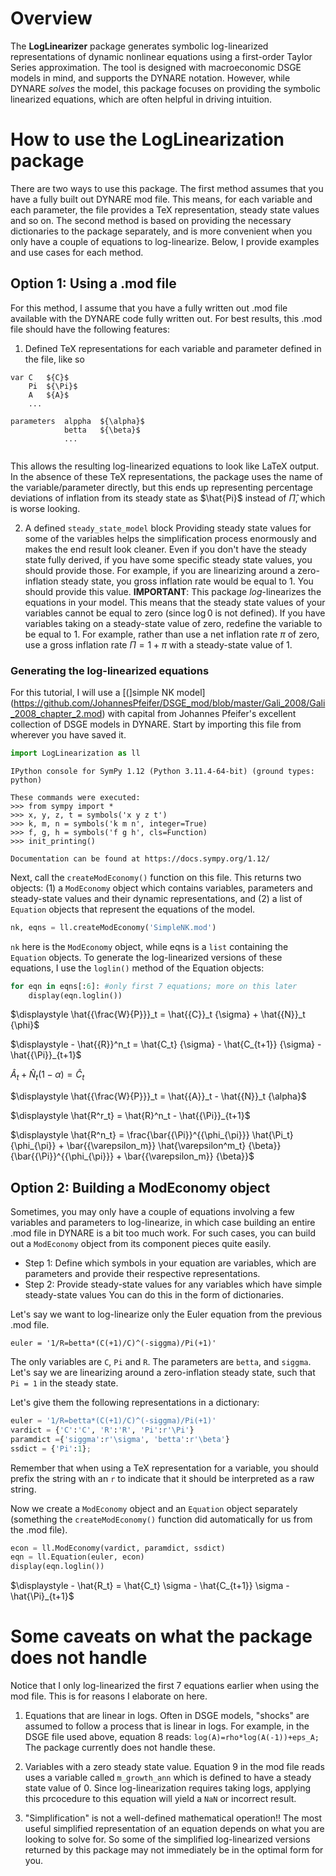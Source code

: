 # Overview
The **LogLinearizer** package generates symbolic log-linearized representations of dynamic nonlinear equations using a first-order Taylor Series approximation.
The tool is designed with macroeconomic DSGE models in mind, and supports the DYNARE notation.
However, while DYNARE _solves_ the model, this package focuses on providing the symbolic linearized equations, which are often helpful in driving intuition.

# How to use the LogLinearization package
There are two ways to use this package. 
The first method assumes that you have a fully built out DYNARE mod file.
This means, for each variable and each parameter, the file provides a TeX representation, steady state values and so on.
The second method is based on providing the necessary dictionaries to the package separately, and is more convenient when you only have a couple of equations to log-linearize.
Below, I provide examples and use cases for each method.

## Option 1: Using a .mod file
For this method, I assume that you have a fully written out .mod file available with the DYNARE code fully written out.
For best results, this .mod file should have the following features:
1. Defined TeX representations for each variable and parameter defined in the file, like so
``` 
var C   ${C}$
    Pi  ${\Pi}$
    A   ${A}$
    ...
    
parameters  alppha  ${\alpha}$
            betta   ${\beta}$
            ...
                
```
This allows the resulting log-linearized equations to look like LaTeX output.
In the absence of these TeX representations, the package uses the name of the variable/parameter directly, but this ends up representing percentage deviations of inflation from its steady state as $\hat{Pi}$ instead of $\hat{\Pi}$, which is worse looking.

2. A defined `steady_state_model` block
Providing steady state values for some of the variables helps the simplification process enormously and makes the end result look cleaner.
Even if you don't have the steady state fully derived, if you have some specific steady state values, you should provide those.
For example, if you are linearizing around a zero-inflation steady state, you gross inflation rate would be equal to 1. You should provide this value.
**IMPORTANT**: This package _log_-linearizes the equations in your model.
This means that the steady state values of your variables cannot be equal to zero (since $\log{0}$ is not defined).
If you have variables taking on a steady-state value of zero, redefine the variable to be equal to 1.
For example, rather than use a net inflation rate $\pi$ of zero, use a gross inflation rate $\Pi = 1 + \pi$ with a steady-state value of 1.

### Generating the log-linearized equations
For this tutorial, I will use a [(]simple NK model](https://github.com/JohannesPfeifer/DSGE_mod/blob/master/Gali_2008/Gali_2008_chapter_2.mod) with capital from Johannes Pfeifer's excellent collection of DSGE models in DYNARE.
Start by importing this file from wherever you have saved it.


```python
import LogLinearization as ll
```

    IPython console for SymPy 1.12 (Python 3.11.4-64-bit) (ground types: python)
    
    These commands were executed:
    >>> from sympy import *
    >>> x, y, z, t = symbols('x y z t')
    >>> k, m, n = symbols('k m n', integer=True)
    >>> f, g, h = symbols('f g h', cls=Function)
    >>> init_printing()
    
    Documentation can be found at https://docs.sympy.org/1.12/
    


Next, call the `createModEconomy()` function on this file.
This returns two objects: (1) a `ModEconomy` object which contains variables, parameters and steady-state values and their dynamic representations, and (2) a list of `Equation` objects that represent the equations of the model.


```python
nk, eqns = ll.createModEconomy('SimpleNK.mod')
```

`nk` here is the `ModEconomy` object, while eqns is a `list` containing the `Equation` objects.
To generate the log-linearized versions of these equations, I use the `loglin()` method of the Equation objects:


```python
for eqn in eqns[:6]: #only first 7 equations; more on this later
    display(eqn.loglin())
```


$\displaystyle \hat{{\frac{W}{P}}}_t = \hat{{C}}_t {\sigma} + \hat{{N}}_t {\phi}$



$\displaystyle - \hat{{R}}^n_t = \hat{C_t} {\sigma} - \hat{C_{t+1}} {\sigma} - \hat{{\Pi}}_{t+1}$



$\displaystyle \hat{{A}}_t + \hat{{N}}_t \left(1 - {\alpha}\right) = \hat{{C}}_t$



$\displaystyle \hat{{\frac{W}{P}}}_t = \hat{{A}}_t - \hat{{N}}_t {\alpha}$



$\displaystyle \hat{R^r_t} = \hat{R}^n_t - \hat{{\Pi}}_{t+1}$



$\displaystyle \hat{R^n_t} = \frac{\bar{{\Pi}}^{{\phi_{\pi}}} \hat{\Pi_t} {\phi_{\pi}} + \bar{{\varepsilon_m}} \hat{\varepsilon^m_t} {\beta}}{\bar{{\Pi}}^{{\phi_{\pi}}} + \bar{{\varepsilon_m}} {\beta}}$


## Option 2: Building a ModEconomy object

Sometimes, you may only have a couple of equations involving a few variables and parameters to log-linearize, in which case building an entire .mod file in DYNARE is a bit too much work.
For such cases, you can build out a `ModEconomy` object from its component pieces quite easily.
- Step 1: Define which symbols in your equation are variables, which are parameters and provide their respective representations.
- Step 2: Provide steady-state values for any variables which have simple steady-state values
You can do this in the form of dictionaries.

Let's say we want to log-linearize only the Euler equation from the previous .mod file.
``` 
euler = '1/R=betta*(C(+1)/C)^(-siggma)/Pi(+1)'
```
The only variables are `C`, `Pi` and `R`. 
The parameters are `betta`, and `siggma`.
Let's say we are linearizing around a zero-inflation steady state, such that `Pi = 1` in the steady state.

Let's give them the following representations in a dictionary:


```python
euler = '1/R=betta*(C(+1)/C)^(-siggma)/Pi(+1)'
vardict = {'C':'C', 'R':'R', 'Pi':r'\Pi'}
paramdict ={'siggma':r'\sigma', 'betta':r'\beta'}
ssdict = {'Pi':1};
```

Remember that when using a TeX representation for a variable, you should prefix the string with an `r` to indicate that it should be interpreted as a raw string.

Now we create a `ModEconomy` object and an `Equation` object separately (something the `createModEconomy()` function did automatically for us from the .mod file).


```python
econ = ll.ModEconomy(vardict, paramdict, ssdict)
eqn = ll.Equation(euler, econ)
display(eqn.loglin())
```


$\displaystyle - \hat{R_t} = \hat{C_t} \sigma - \hat{C_{t+1}} \sigma - \hat{\Pi}_{t+1}$


# Some caveats on what the package does not handle
Notice that I only log-linearized the first 7 equations earlier when using the mod file. 
This is for reasons I elaborate on here.
 
1. Equations that are linear in logs. 
Often in DSGE models, "shocks" are assumed to follow a process that is linear in logs. 
For example, in the DSGE file used above, equation 8 reads:
``` log(A)=rho*log(A(-1))+eps_A; ``` 
The package currently does not handle these.

2. Variables with a zero steady state value.
Equation 9 in the mod file reads uses a variable called `m_growth_ann` which is defined to have a 
steady state value of 0.
Since log-linearization requires taking logs, applying this prcocedure to this equation will yield a `NaN` or incorrect result.

3. "Simplification" is not a well-defined mathematical operation!!
The most useful simplified representation of an equation depends on what you are looking to solve for.
So some of the simplified log-linearized versions returned by this package may not immediately be in the optimal form for you.

